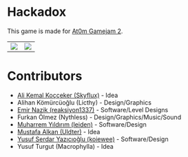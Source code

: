 # Hackadox

This game is made for <a href="https://itch.io/jam/atom-gamejam-2">At0m Gamejam 2</a>.

<table>
   <tr>
      <td><img src="https://img.itch.zone/aW1hZ2UvOTIxMjg2LzUyMDkxMjcucG5n/original/oBykIs.png"></td>
      <td><img src="https://img.itch.zone/aW1hZ2UvOTIxMjg2LzUyMDkxMjgucG5n/original/Hix%2BNo.png"></td>
   </tr>
</table>

# Contributors

<ul>
   <li><a href="https://github.com/icycherries">Ali Kemal Koççeker (Skyflux)</a> - Idea</li>
   <li>Alihan Kömürcüoğlu (Licthy) - Design/Graphics</li>
   <li><a href="https://github.com/reaksiyon">Emir Nazik (reaksiyon1337)</a> - Software/Level Designs</li>
   <li>Furkan Ölmez (Nythless) - Design/Graphics/Music/Sound</li>
   <li><a href="https://github.com/Muharrem-Yildirim">Muharrem Yıldırım (leiden)</a> - Software/Design</li>
   <li><a href="https://github.com/uldter">Mustafa Alkan (Uldter)</a> - Idea</li>
   <li><a href="https://github.com/frekons">Yusuf Serdar Yazıcıoğlu (koiewee)</a> - Software/Design</li>
   <li>Yusuf Turgut (Macrophylla) - Idea</li>
</ul>
